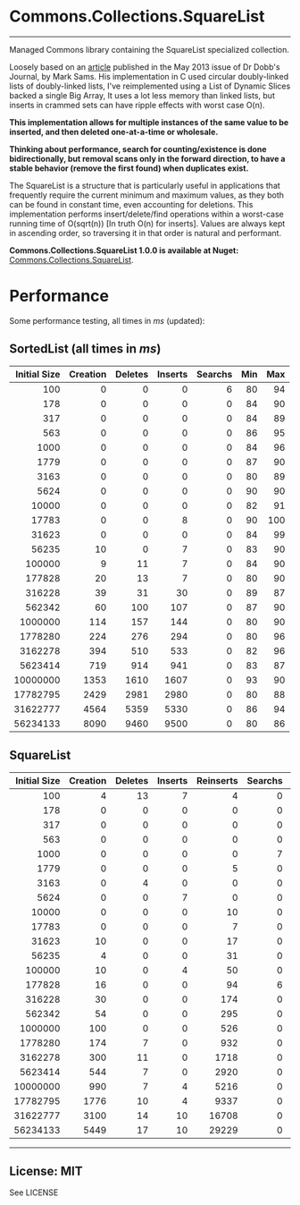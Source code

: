 Commons.Collections.SquareList
==============================

----------

Managed Commons library containing the SquareList specialized collection.

Loosely based on an [article](http://www.drdobbs.com/database/the-squarelist-data-structure/184405336) published in the May 2013 issue of Dr Dobb's Journal, by Mark Sams.
His implementation in C used circular doubly-linked lists of doubly-linked lists, I've reimplemented using a List of Dynamic Slices backed a single Big Array, It uses a lot less memory than linked lists, but inserts in crammed sets can have ripple effects with worst case O(n).

**This implementation allows for multiple instances of the same value to be inserted, and then deleted one-at-a-time or wholesale.**

**Thinking about performance, search for counting/existence is done bidirectionally, but removal scans only in the forward direction, to have a stable behavior (remove the first found) when duplicates exist.**

The SquareList is a structure that is particularly useful in applications that frequently require the current minimum and maximum values, as they both can be found in constant time, even accounting for deletions.
This implementation performs insert/delete/find operations within a worst-case running time of O(sqrt(n)) [In truth O(n) for inserts]. Values are always kept in ascending order, so traversing it in that order is natural and performant.

__Commons.Collections.SquareList 1.0.0 is available at Nuget:__ [Commons.Collections.SquareList](https://www.nuget.org/packages/Commons.Collections.SquareList/).

Performance
===

Some performance testing, all times in *ms* (updated):

SortedList (all times in *ms*)
---

|Initial Size| Creation |  Deletes | Inserts  |  Searchs |   Min    |   Max    |
|-----------:|---------:|---------:|---------:|---------:|---------:|---------:|
|        100 |        0 |        0 |        0 |        6 |       80 |       94 |
|        178 |        0 |        0 |        0 |        0 |       84 |       90 |
|        317 |        0 |        0 |        0 |        0 |       84 |       89 |
|        563 |        0 |        0 |        0 |        0 |       86 |       95 |
|       1000 |        0 |        0 |        0 |        0 |       84 |       96 |
|       1779 |        0 |        0 |        0 |        0 |       87 |       90 |
|       3163 |        0 |        0 |        0 |        0 |       80 |       89 |
|       5624 |        0 |        0 |        0 |        0 |       90 |       90 |
|      10000 |        0 |        0 |        0 |        0 |       82 |       91 |
|      17783 |        0 |        0 |        8 |        0 |       90 |      100 |
|      31623 |        0 |        0 |        0 |        0 |       84 |       99 |
|      56235 |       10 |        0 |        7 |        0 |       83 |       90 |
|     100000 |        9 |       11 |        7 |        0 |       84 |       90 |
|     177828 |       20 |       13 |        7 |        0 |       80 |       90 |
|     316228 |       39 |       31 |       30 |        0 |       89 |       87 |
|     562342 |       60 |      100 |      107 |        0 |       87 |       90 |
|    1000000 |      114 |      157 |      144 |        0 |       80 |       90 |
|    1778280 |      224 |      276 |      294 |        0 |       80 |       96 |
|    3162278 |      394 |      510 |      533 |        0 |       82 |       96 |
|    5623414 |      719 |      914 |      941 |        0 |       83 |       87 |
|   10000000 |     1353 |     1610 |     1607 |        0 |       93 |       90 |
|   17782795 |     2429 |     2981 |     2980 |        0 |       80 |       88 |
|   31622777 |     4564 |     5359 |     5330 |        0 |       86 |       94 |
|   56234133 |     8090 |     9460 |     9500 |        0 |       80 |       86 |

SquareList 
---
|Initial Size| Creation |  Deletes | Inserts  | Reinserts|  Searchs |   Min    |   Max    | CutInHalf| Shrink   |
|-----------:|---------:|---------:|---------:|---------:|---------:|---------:|---------:|---------:|---------:|
|        100 |        4 |       13 |        7 |        4 |        0 |        0 |        0 |        0 |        0 |
|        178 |        0 |        0 |        0 |        0 |        0 |        0 |        0 |        0 |        0 |
|        317 |        0 |        0 |        0 |        0 |        0 |        0 |        0 |        0 |        0 |
|        563 |        0 |        0 |        0 |        0 |        0 |        0 |        0 |        0 |        0 |
|       1000 |        0 |        0 |        0 |        0 |        7 |        0 |        0 |        0 |        0 |
|       1779 |        0 |        0 |        0 |        5 |        0 |        0 |        0 |        0 |        0 |
|       3163 |        0 |        4 |        0 |        0 |        0 |        0 |        0 |        0 |        0 |
|       5624 |        0 |        0 |        7 |        0 |        0 |        0 |        0 |        0 |        0 |
|      10000 |        0 |        0 |        0 |       10 |        0 |        0 |        0 |        0 |        0 |
|      17783 |        0 |        0 |        0 |        7 |        0 |        0 |        0 |        0 |        0 |
|      31623 |       10 |        0 |        0 |       17 |        0 |        0 |        0 |        0 |        0 |
|      56235 |        4 |        0 |        0 |       31 |        0 |        0 |        0 |        0 |        6 |
|     100000 |       10 |        0 |        4 |       50 |        0 |        0 |        0 |        0 |        7 |
|     177828 |       16 |        0 |        0 |       94 |        6 |        0 |        0 |        1 |        9 |
|     316228 |       30 |        0 |        0 |      174 |        0 |        0 |        0 |        7 |       14 |
|     562342 |       54 |        0 |        0 |      295 |        0 |        0 |        0 |        5 |       29 |
|    1000000 |      100 |        0 |        0 |      526 |        0 |        0 |        0 |        0 |       60 |
|    1778280 |      174 |        7 |        0 |      932 |        0 |        0 |        0 |       20 |       91 |
|    3162278 |      300 |       11 |        0 |     1718 |        0 |        0 |        0 |       30 |      161 |
|    5623414 |      544 |        7 |        0 |     2920 |        0 |        0 |        0 |       40 |      290 |
|   10000000 |      990 |        7 |        4 |     5216 |        0 |        0 |        0 |       90 |      500 |
|   17782795 |     1776 |       10 |        4 |     9337 |        0 |        0 |        0 |      123 |      909 |
|   31622777 |     3100 |       14 |       10 |    16708 |        0 |        0 |        0 |      212 |     1620 |
|   56234133 |     5449 |       17 |       10 |    29229 |        0 |        0 |        0 |      382 |     2874 |
	
----------

License: MIT 
------------
See LICENSE

